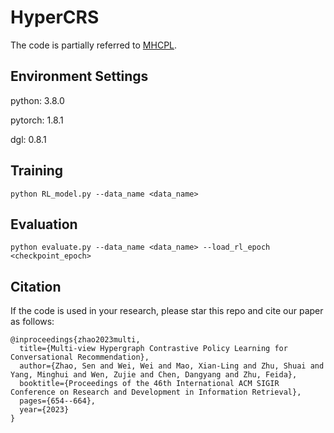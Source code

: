 # HyperCRS

The code is partially referred to [MHCPL](https://github.com/Snnzhao/MHCPL).
## Environment Settings
python: 3.8.0

pytorch: 1.8.1 

dgl: 0.8.1

## Training
`python RL_model.py --data_name <data_name>`

## Evaluation
`python evaluate.py --data_name <data_name> --load_rl_epoch <checkpoint_epoch>`

## Citation
If the code is used in your research, please star this repo and cite our paper as follows:
```
@inproceedings{zhao2023multi,
  title={Multi-view Hypergraph Contrastive Policy Learning for Conversational Recommendation},
  author={Zhao, Sen and Wei, Wei and Mao, Xian-Ling and Zhu, Shuai and Yang, Minghui and Wen, Zujie and Chen, Dangyang and Zhu, Feida},
  booktitle={Proceedings of the 46th International ACM SIGIR Conference on Research and Development in Information Retrieval},
  pages={654--664},
  year={2023}
}


```
